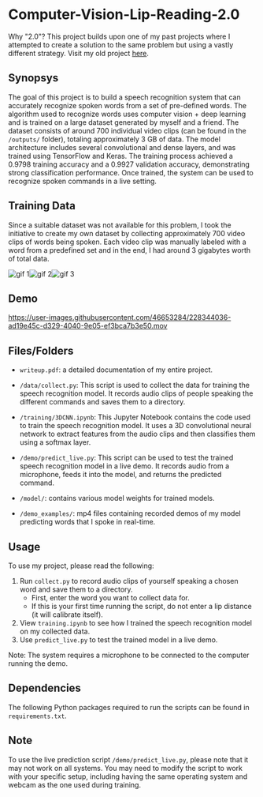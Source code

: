 # Computer-Vision-Lip-Reading-2.0
Why "2.0"? This project builds upon one of my past projects where I attempted to create a solution to the same problem but using a vastly different strategy. Visit my old project [here](https://github.com/allenye66/Computer-Vision-Lip-Reading).


## Synopsys

The goal of this project is to build a speech recognition system that can accurately recognize spoken words from a set of pre-defined words. The algorithm used to recognize words uses computer vision + deep learning and is trained on a large dataset generated by myself and a friend. The dataset consists of around 700 individual video clips (can be found in the ```/outputs/``` folder), totaling approximately 3 GB of data. The model architecture includes several convolutional and dense layers, and was trained using TensorFlow and Keras. The training process achieved a 0.9798 training accuracy and a 0.9927 validation accuracy, demonstrating strong classification performance. Once trained, the system can be used to recognize spoken commands in a live setting.

## Training Data

Since a suitable dataset was not available for this problem, I took the initiative to create my own dataset by collecting approximately 700 video clips of words being spoken. Each video clip was manually labeled with a word from a predefined set and in the end, I had around 3 gigabytes worth of total data.

<div style="display: flex;">
  <img src="https://user-images.githubusercontent.com/46653284/230745100-da996aaf-f743-4363-b715-6e2ee41493b4.gif" alt="gif 1" >
  <img src="https://user-images.githubusercontent.com/46653284/230745107-2c7c3282-183a-49c7-ad1e-507eb4a2493d.gif" alt="gif 2" >
  <img src="https://user-images.githubusercontent.com/46653284/230745108-70e30408-e504-4d1b-8dbc-2f51be5b39ec.gif" alt="gif 3">
</div>


## Demo

https://user-images.githubusercontent.com/46653284/228344036-ad19e45c-d329-4040-9e05-ef3bca7b3e50.mov



## Files/Folders

- `writeup.pdf`: a detailed documentation of my entire project.

- `/data/collect.py`: This script is used to collect the data for training the speech recognition model. It records audio clips of people speaking the different commands and saves them to a directory.

- `/training/3DCNN.ipynb`: This Jupyter Notebook contains the code used to train the speech recognition model. It uses a 3D convolutional neural network to extract features from the audio clips and then classifies them using a softmax layer.

- `/demo/predict_live.py`: This script can be used to test the trained speech recognition model in a live demo. It records audio from a microphone, feeds it into the model, and returns the predicted command.

- `/model/`: contains various model weights for trained models.

- `/demo_examples/`: mp4 files containing recorded demos of my model predicting words that I spoke in real-time.


## Usage

To use my project, please read the following:

1. Run `collect.py` to record audio clips of yourself speaking a chosen word and save them to a directory.
    - First, enter the word you want to collect data for.
    - If this is your first time running the script, do not enter a lip distance (it will calibrate itself).
2. View `training.ipynb` to see how I trained the speech recognition model on my collected data.
3. Use `predict_live.py` to test the trained model in a live demo. 

Note: The system requires a microphone to be connected to the computer running the demo. 

## Dependencies

The following Python packages required to run the scripts can be found in ```requirements.txt```.


## Note

To use the live prediction script `/demo/predict_live.py`, please note that it may not work on all systems. You may need to modify the script to work with your specific setup, including having the same operating system and webcam as the one used during training.




